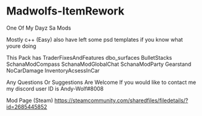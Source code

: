 # Madwolfs-ItemRework
 One Of My Dayz Sa Mods 

Mostly c++ (Easy) 
also have left some psd templates if you know what youre doing 
 
This Pack has
TraderFixesAndFeatures
dbo_surfaces
BulletStacks
SchanaModCompass
SchanaModGlobalChat
SchanaModParty
Gearstand
NoCarDamage
InventoryAcsessInCar

Any Questions Or Suggestions Are Welcome
If you would like to contact me my discord user ID is Andy-Wolf#8008

Mod Page (Steam)
https://steamcommunity.com/sharedfiles/filedetails/?id=2685445852
